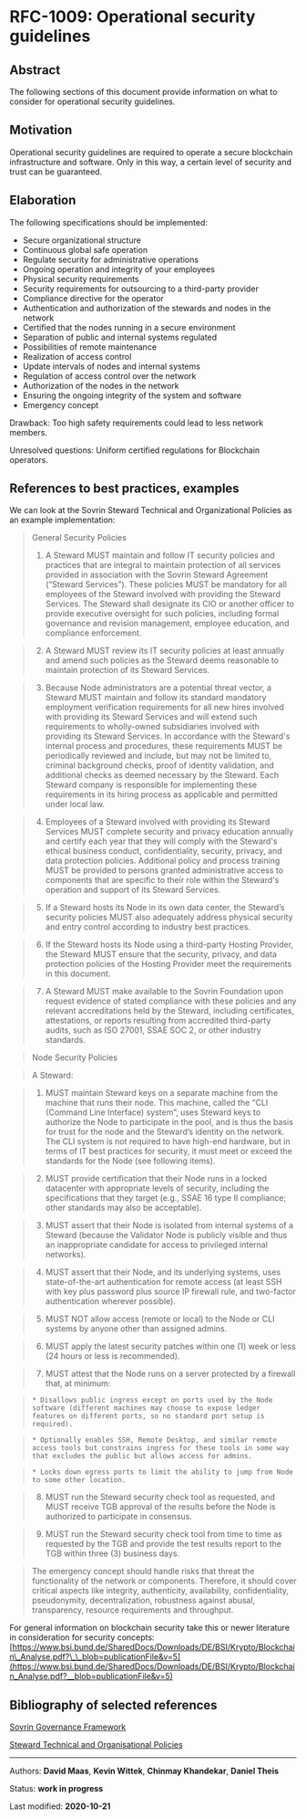 # RFC-1009: Operational security guidelines

## Abstract
The following sections of this document provide information on what to consider for operational security guidelines.

## Motivation
Operational security guidelines are required to operate a secure blockchain infrastructure and software. Only in this way, a certain level of security and trust can be guaranteed.

## Elaboration
The following specifications should be implemented:

* Secure organizational structure 
* Continuous global safe operation
* Regulate security for administrative operations
* Ongoing operation and integrity of your employees
* Physical security requirements
* Security requirements for outsourcing to a third-party provider
* Compliance directive for the operator
* Authentication and authorization of the stewards and nodes in the network
* Certified that the nodes running in a secure environment
* Separation of public and internal systems regulated
* Possibilities of remote maintenance
* Realization of access control
* Update intervals of nodes and internal systems
* Regulation of access control over the network
* Authorization of the nodes in the network
* Ensuring the ongoing integrity of the system and software
* Emergency concept

Drawback: Too high safety requirements could lead to less network members.

Unresolved questions: Uniform certified regulations for Blockchain operators.
    
## References to best practices, examples
We can look at the Sovrin Steward Technical and Organizational Policies as an example implementation:

> General Security Policies
>1. A Steward MUST maintain and follow IT security policies and practices that are integral to maintain protection of all services provided in association with the Sovrin Steward Agreement (“Steward Services”). These policies MUST be mandatory for all employees of the Steward involved with providing the Steward Services. The Steward shall designate its CIO or another officer to provide executive oversight for such policies, including formal governance and revision management, employee education, and compliance enforcement.

>2. A Steward MUST review its IT security policies at least annually and amend such policies as the Steward deems reasonable to maintain protection of its Steward Services.

>3. Because Node administrators are a potential threat vector, a Steward MUST maintain and follow its standard mandatory employment verification requirements for all new hires involved with providing its Steward Services and will extend such requirements to wholly-owned subsidiaries involved with providing its Steward Services. In accordance with the Steward's internal process and procedures, these requirements MUST be periodically reviewed and include, but may not be limited to, criminal background checks, proof of identity validation, and additional checks as deemed necessary by the Steward. Each Steward company is responsible for implementing these requirements in its hiring process as applicable and permitted under local law.

>4. Employees of a Steward involved with providing its Steward Services MUST complete security and privacy education annually and certify each year that they will comply with the Steward's ethical business conduct, confidentiality, security, privacy, and data protection policies. Additional policy and process training MUST be provided to persons granted administrative access to components that are specific to their role within the Steward's operation and support of its Steward Services.

>5. If a Steward hosts its Node in its own data center, the Steward’s security policies MUST also adequately address physical security and entry control according to industry best practices.

>6. If the Steward hosts its Node using a third-party Hosting Provider, the Steward MUST ensure that the security, privacy, and data protection policies of the Hosting Provider meet the requirements in this document.

>7. A Steward MUST make available to the Sovrin Foundation upon request evidence of stated compliance with these policies and any relevant accreditations held by the Steward, including certificates, attestations, or reports resulting from accredited third-party audits, such as ISO 27001, SSAE SOC 2, or other industry standards.

>Node Security Policies

>A Steward:

>1. MUST maintain Steward keys on a separate machine from the machine that runs their node. This machine, called the “CLI (Command Line Interface) system”, uses Steward keys to authorize the Node to participate in the pool, and is thus the basis for trust for the node and the Steward’s identity on the network. The CLI system is not required to have high-end hardware, but in terms of IT best practices for security, it must meet or exceed the standards for the Node (see following items).

>2. MUST provide certification that their Node runs in a locked datacenter with appropriate levels of security, including the specifications that they target (e.g., SSAE 16 type II compliance; other standards may also be acceptable).

>3. MUST assert that their Node is isolated from internal systems of a Steward (because the Validator Node is publicly visible and thus an inappropriate candidate for access to privileged internal networks).

>4. MUST assert that their Node, and its underlying systems, uses state-of-the-art authentication for remote access (at least SSH with key plus password plus source IP firewall rule, and two-factor authentication wherever possible).

>5. MUST NOT allow access (remote or local) to the Node or CLI systems by anyone other than assigned admins.

>6. MUST apply the latest security patches within one (1) week or less (24 hours or less is recommended).

>7. MUST attest that the Node runs on a server protected by a firewall that, at minimum:

>     * Disallows public ingress except on ports used by the Node software (different machines may choose to expose ledger features on different ports, so no standard port setup is required).

>     * Optionally enables SSH, Remote Desktop, and similar remote access tools but constrains ingress for these tools in some way that excludes the public but allows access for admins.

>     * Locks down egress ports to limit the ability to jump from Node to some other location.

>8. MUST run the Steward security check tool as requested, and MUST receive TGB approval of the results before the Node is authorized to participate in consensus.

>9. MUST run the Steward security check tool from time to time as requested by the TGB and provide the test results report to the TGB within three (3) business days.

>The emergency concept should handle risks that threat the functionality of the network or components. Therefore, it should cover critical aspects like integrity, authenticity, availability, confidentiality, pseudonymity, decentralization, robustness against abusal, transparency, resource requirements and throughput.

For general information on blockchain security take this or newer literature in consideration for security concepts: [https://www.bsi.bund.de/SharedDocs/Downloads/DE/BSI/Krypto/Blockchain\_Analyse.pdf?\_\_blob=publicationFile&v=5](https://www.bsi.bund.de/SharedDocs/Downloads/DE/BSI/Krypto/Blockchain_Analyse.pdf?__blob=publicationFile&v=5)

## Bibliography of selected references
[Sovrin Governance Framework](https://sovrin.org/library/sovrin-governance-framework/)

[Steward Technical and Organisational Policies](https://sovrin.org/wp-content/uploads/Steward-Technical-and-Organizational-Policies-V2.pdf)

***

Authors: **David Maas**, **Kevin Wittek**, **Chinmay Khandekar**,  **Daniel Theis**

Status:  **work in progress**

Last modified: **2020-10-21**